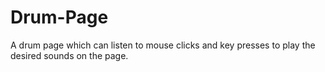 # Drum-Page
A drum page which can listen to mouse clicks and key presses to play the desired sounds on the page.
